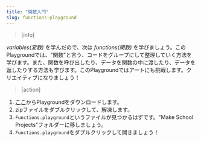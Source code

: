 ```yaml
---
title: "関数入門"
slug: functions-playground
---
```


> [info]
>

_variables(変数)_ を学んだので、次は _functions(関数)_ を学びましょう。このPlaygroundでは、"関数"と言う、コードをグループにして整理していく方法を学びます。また、関数を呼び出したり、データを関数の中に渡したり、データを返したりする方法も学びます。このPlaygroundではアートにも挑戦します。クリエイティブになりましょう！

> [action]
>
1. [ここ]()からPlaygroundをダウンロードします。
1. zipファイルをダブルクリックして、解凍します。
1. `Functions.playground`というファイルが見つかるはずです。"Make School Projects"フォルダーに移しましょう。
1. `Functions.playground`をダブルクリックして開きましょう！
